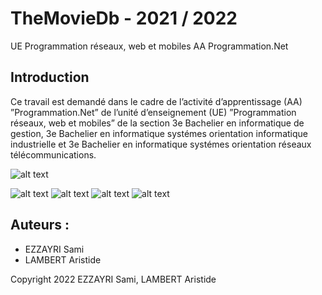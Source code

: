 # TheMovieDb - 2021 / 2022
UE Programmation réseaux, web et mobiles AA Programmation.Net

## Introduction
Ce travail est demandé dans le cadre de l’activité d’apprentissage (AA) ”Programmation.Net” de l’unité
d’enseignement (UE) ”Programmation réseaux, web et mobiles” de la section 3e Bachelier en informatique
de gestion, 3e Bachelier en informatique systémes orientation informatique industrielle et 3e Bachelier en
informatique systémes orientation réseaux télécommunications.


![alt text](https://github.com/RFC6592/TheMovieDb/blob/main/Layers.PNG)


![alt text](https://github.com/RFC6592/TheMovieDb/blob/main/WpfApplication.PNG)
![alt text](https://github.com/RFC6592/TheMovieDb/blob/main/WpfApplicationNext.PNG)
![alt text](https://github.com/RFC6592/TheMovieDb/blob/main/AspNet.PNG)
![alt text](https://github.com/RFC6592/TheMovieDb/blob/main/AspNetNext.PNG)


## Auteurs : 
+ EZZAYRI Sami 
+ LAMBERT Aristide 

Copyright 2022 EZZAYRI Sami, LAMBERT Aristide